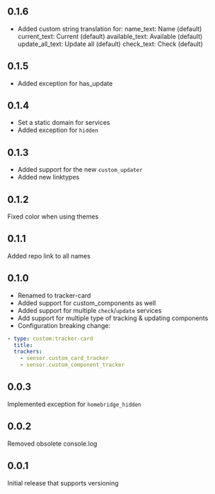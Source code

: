 ## 0.1.6
- Added custom string translation for:
  name_text: Name (default)
  current_text: Current (default)
  available_text: Available (default)
  update_all_text: Update all (default)
  check_text: Check (default)

## 0.1.5
- Added exception for has_update

## 0.1.4
- Set a static domain for services
- Added exception for `hidden`

## 0.1.3
- Added support for the new `custom_updater`
- Added new linktypes

## 0.1.2
Fixed color when using themes

## 0.1.1
Added repo link to all names

## 0.1.0
- Renamed to tracker-card
- Added support for custom_components as well
- Added support for multiple `check`/`update` services
- Add support for multiple type of tracking & updating components
- Configuration breaking change:

```yaml
- type: custom:tracker-card
  title:
  trackers:
    - sensor.custom_card_tracker
    - sensor.custom_component_tracker
```

## 0.0.3
Implemented exception for `homebridge_hidden`

## 0.0.2
Removed obsolete console.log

## 0.0.1
Initial release that supports versioning
